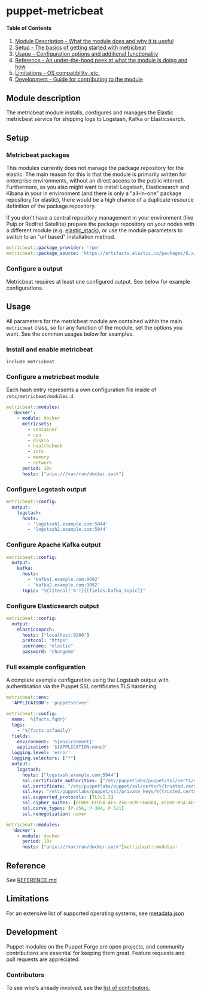 # puppet-metricbeat

#### Table of Contents


1. [Module Description - What the module does and why it is useful](#module-description)
1. [Setup - The basics of getting started with metricbeat](#setup)
1. [Usage - Configuration options and additional functionality](#usage)
1. [Reference - An under-the-hood peek at what the module is doing and how](#reference)
1. [Limitations - OS compatibility, etc.](#limitations)
1. [Development - Guide for contributing to the module](#development)


## Module description

The metricbeat module installs, configures and manages the Elastic metricbeat service for shipping logs to Logstash, Kafka or Elasticsearch.

## Setup

### Metricbeat packages

This modules currently does not manage the package repository for the elastic. The main reason for this is that the module is primarily written for enterprise environments, without an direct access to the public internet. Furthermore, as you also might want to install Logstash, Elasticsearch and Kibana in your in environment (and there is only a "all-in-one" package repository for elastic), there would be a high chance of a duplicate resource definition of the package repository.
 
If you don't have a central repository management in your environment (like Pulp or RedHat Satellite) prepare the package repository on your nodes with a different module (e.g. [elastic_stack](https://forge.puppet.com/elastic/elastic_stack)), or use the module parameters to switch to an "url based" installation method. 

```yaml
metricbeat::package_provider: 'rpm'
metricbeat::package_source: 'https://artifacts.elastic.co/packages/6.x/yum/6.4.0/metricbeat-6.4.0-x86_64.rpm'
```

### Configure a output

Metricbeat requires at least one configured output. See below for example configurations.

## Usage

All parameters for the metricbeat module are contained within the main `metricbeat` class, so for any function of the module, set the options you want. See the common usages below for examples.

### Install and enable metricbeat

```puppet
include metricbeat
```

### Configure a metricbeat module

Each hash entry represents a own configuration file inside of `/etc/metricbeat/modules.d`.

```yaml
metricbeat::modules:
  'docker':
    - module: docker
      metricsets:
        - container
        - cpu
        - diskio
        - healthcheck
        - info
        - memory
        - network
      period: 10s
      hosts: ["unix:///var/run/docker.sock"]
```

### Configure Logstash output

```yaml
metricbeat::config:
  output:
    logstash:
      hosts:
        - 'logstash1.example.com:5044'
        - 'logstash2.example.com:5044'
```

### Configure Apache Kafka output

```yaml
metricbeat::config:
  output:
    kafka:
      hosts:
        - 'kafka1.example.com:9092'
        - 'kafka2.example.com:9092'
      topic: "%{literal('%')}{[fields.kafka_topic]}"
```

### Configure Elasticsearch output

```yaml
metricbeat::config:
  output:
    elasticsearch:
      hosts: ["localhost:9200"]
      protocol: "https"
      username: "elastic"
      password: "changeme"
```

### Full example configuration

A complete example configuration using the Logstash output with authentication via the Puppet SSL certificates TLS hardening.

```yaml
metricbeat::env:
  'APPLICATION': 'puppetserver'

metricbeat::config:
  name: '%{facts.fqdn}'
  tags:
    - '%{facts.osfamily}'
  fields:
    environment: '%{environment}'
    application: '${APPLICATION:none}'
  logging.level: 'error'
  logging.selectors: ["*"]
  output:
    logstash:
      hosts: ["logstash.example.com:5044"]
      ssl.certificate_authorities: ["/etc/puppetlabs/puppet/ssl/certs/ca.pem"]
      ssl.certificate: "/etc/puppetlabs/puppet/ssl/certs/%{trusted.certname}.pem"
      ssl.key: "/etc/puppetlabs/puppet/ssl/private_keys/%{trusted.certname}.pem"
      ssl.supported_protocols: [TLSv1.2]
      ssl.cipher_suites: [ECDHE-ECDSA-AES-256-GCM-SHA384, ECDHE-RSA-AES-256-GCM-SHA384, ECDHE-ECDSA-AES-128-GCM-SHA256, ECDHE-RSA-AES-128-GCM-SHA256]
      ssl.curve_types: [P-256, P-384, P-521]
      ssl.renegotiation: never

metricbeat::modules:
  'docker':
    - module: docker
      period: 10s
      hosts: ["unix:///var/run/docker.sock"]metricbeat::modules:
```

## Reference

See [REFERENCE.md](REFERENCE.md)

## Limitations

For an extensive list of supported operating systems, see [metadata.json](https://github.com/slauger/puppet-metricbeat/blob/master/metadata.json)

## Development

Puppet modules on the Puppet Forge are open projects, and community contributions are essential for keeping them great. Feature requests and pull requests are appreciated.

### Contributors

To see who's already involved, see the [list of contributors.](https://github.com/slauger/puppet-metricbeat/graphs/contributors)
